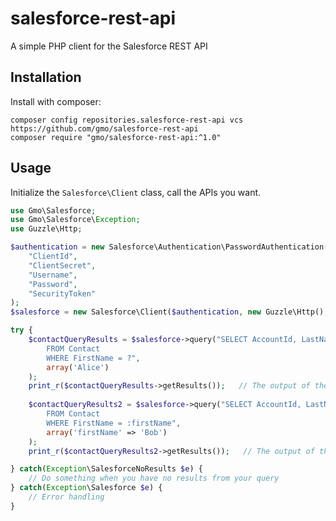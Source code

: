# salesforce-rest-api
A simple PHP client for the Salesforce REST API

## Installation

Install with composer:
```
composer config repositories.salesforce-rest-api vcs https://github.com/gmo/salesforce-rest-api
composer require "gmo/salesforce-rest-api:^1.0"
```

## Usage

Initialize the `Salesforce\Client` class, call the APIs you want.

```php
use Gmo\Salesforce;
use Gmo\Salesforce\Exception;
use Guzzle\Http;

$authentication = new Salesforce\Authentication\PasswordAuthentication(
	"ClientId",
	"ClientSecret",
	"Username",
	"Password",
	"SecurityToken"
);
$salesforce = new Salesforce\Client($authentication, new Guzzle\Http(), "na5");

try {
	$contactQueryResults = $salesforce->query("SELECT AccountId, LastName
		FROM Contact
		WHERE FirstName = ?",
		array('Alice')
	);
	print_r($contactQueryResults->getResults());   // The output of the query API JSON, converted to associative array
	
    $contactQueryResults2 = $salesforce->query("SELECT AccountId, LastName
        FROM Contact
        WHERE FirstName = :firstName",
        array('firstName' => 'Bob')
    );
	print_r($contactQueryResults2->getResults());   // The output of the query API JSON, converted to associative array

} catch(Exception\SalesforceNoResults $e) {
	// Do something when you have no results from your query
} catch(Exception\Salesforce $e) {
	// Error handling
}
```


